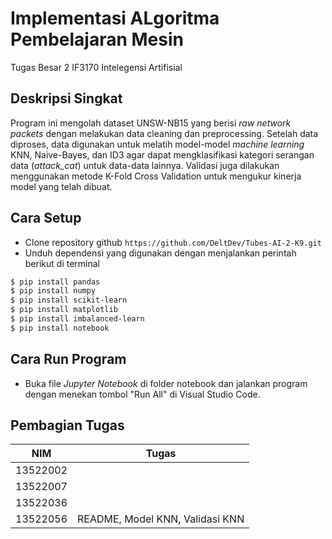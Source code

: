 # Implementasi ALgoritma Pembelajaran Mesin
Tugas Besar 2 IF3170 Intelegensi Artifisial

## Deskripsi Singkat
Program ini mengolah dataset UNSW-NB15 yang berisi _raw network packets_ dengan melakukan data cleaning dan preprocessing. Setelah data diproses, data digunakan untuk melatih model-model _machine learning_ KNN, Naive-Bayes, dan ID3 agar dapat mengklasifikasi kategori serangan data (*attack_cat*) untuk data-data lainnya. Validasi juga dilakukan menggunakan metode K-Fold Cross Validation untuk mengukur kinerja model yang telah dibuat.

## Cara Setup
- Clone repository github `https://github.com/DeltDev/Tubes-AI-2-K9.git`
- Unduh dependensi yang digunakan dengan menjalankan perintah berikut di terminal
```bash
$ pip install pandas
$ pip install numpy
$ pip install scikit-learn
$ pip install matplotlib
$ pip install imbalanced-learn
$ pip install notebook
```

## Cara Run Program
- Buka file _Jupyter Notebook_ di folder notebook dan jalankan program dengan menekan tombol "Run All" di Visual Studio Code.

## Pembagian Tugas
|  **NIM**   |            **Tugas**            |
|------------|---------------------------------|
|  13522002  |                                 |
|  13522007  |                                 |
|  13522036  |                                 |
|  13522056  | README, Model KNN, Validasi KNN |